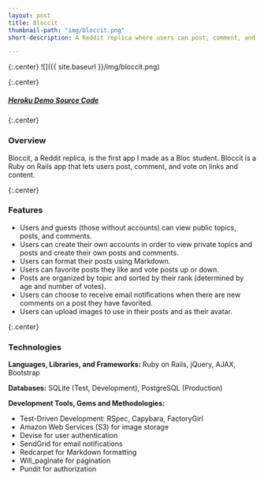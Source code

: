 ```yaml
---
layout: post
title: Bloccit
thumbnail-path: "img/bloccit.png"
short-description: A Reddit replica where users can post, comment, and vote on links and content.

---
```


{:.center}
![]({{ site.baseurl }}/img/bloccit.png)

{:.center}
<h5>
  <a href="https://bloccit-rc.herokuapp.com/" class="button">
    Heroku Demo
  </a>
  <a href="https://github.com/rachelcolby11/Bloccit/" class="button">
    Source Code
    <i class="fa fa-fw fa-github"></i>
  </a>
</h5>

{:.center}
### Overview

Bloccit, a Reddit replica, is the first app I made as a Bloc student. Bloccit is a Ruby on Rails app that lets users post, comment, and vote on links and content.

{:.center}
### Features
* Users and guests (those without accounts) can view public topics, posts, and comments.
* Users can create their own accounts in order to view private topics and posts and create their own posts and comments.
* Users can format their posts using Markdown.
* Users can favorite posts they like and vote posts up or down.
* Posts are organized by topic and sorted by their rank (determined by age and number of votes).
* Users can choose to receive email notifications when there are new comments on a post they have favorited.
* Users can upload images to use in their posts and as their avatar.

{:.center}
### Technologies
**Languages, Libraries, and Frameworks:** Ruby on Rails, jQuery, AJAX, Bootstrap

**Databases:** SQLite (Test, Development), PostgreSQL (Production)

**Development Tools, Gems and Methodologies:** 

* Test-Driven Development: RSpec, Capybara, FactoryGirl
* Amazon Web Services (S3) for image storage
* Devise for user authentication
* SendGrid for email notifications
* Redcarpet for Markdown formatting
* Will_paginate for pagination 
* Pundit for authorization